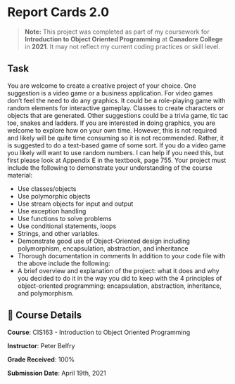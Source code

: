 # Report Cards 2.0

> **Note:** This project was completed as part of my coursework for **Introduction to Object Oriented Programming** at **Canadore College** in **2021**.
> It may not reflect my current coding practices or skill level.

## Task
You are welcome to create a creative project of your choice. One suggestion is a video game or a business application.
For video games don’t feel the need to do any graphics. It could be a role-playing game with random elements for interactive gameplay. Classes to create characters or objects that are generated. Other suggestions could be a trivia game, tic tac toe, snakes and ladders.
If you are interested in doing graphics, you are welcome to explore how on your own time. However, this is not required and likely will be quite time consuming so it is not recommended.
Rather, it is suggested to do a text-based game of some sort.
If you do a video game you likely will want to use random numbers. I can help if you need this, but first please look at Appendix E in the textbook, page 755. Your project must include the following to demonstrate your understanding of the course material:
- Use classes/objects
- Use polymorphic objects
- Use stream objects for input and output
- Use exception handling
- Use functions to solve problems
- Use conditional statements, loops
- Strings, and other variables.
- Demonstrate good use of Object-Oriented design including polymorphism, encapsulation, abstraction, and inheritance
- Thorough documentation in comments
In addition to your code file with the above include the following:
- A brief overview and explanation of the project: what it does and why you decided to do it in the way you did to keep with the 4 principles of object-oriented programming: encapsulation, abstraction, inheritance, and polymorphism.


## 📅 Course Details
**Course**: CIS163 - Introduction to Object Oriented Programming

**Instructor**: Peter Belfry

**Grade Received**: 100%

**Submission Date**: April 19th, 2021
